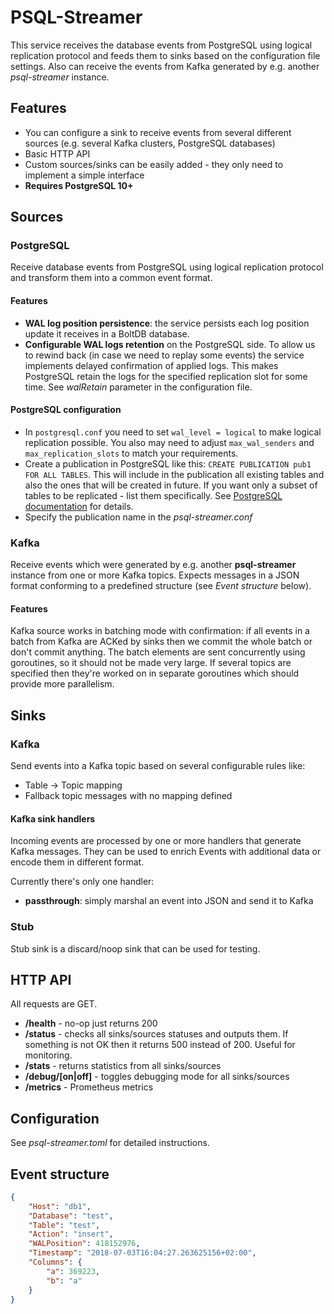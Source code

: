 # PSQL-Streamer
This service receives the database events from PostgreSQL using logical replication protocol and feeds them to sinks based on the configuration file settings.
Also can receive the events from Kafka generated by e.g. another *psql-streamer* instance.

## Features
* You can configure a sink to receive events from several different sources (e.g. several Kafka clusters, PostgreSQL databases)
* Basic HTTP API
* Custom sources/sinks can be easily added - they only need to implement a simple interface
* **Requires PostgreSQL 10+**

## Sources
### PostgreSQL
Receive database events from PostgreSQL using logical replication protocol and transform them into a common event format.

#### Features
* **WAL log position persistence**: the service persists each log position update it receives in a BoltDB database.
* **Configurable WAL logs retention** on the PostgreSQL side. To allow us to rewind back (in case we need to replay some events) the service implements delayed confirmation of applied logs. This makes PostgreSQL retain the logs for the specified replication slot for some time. See *walRetain* parameter in the configuration file.

#### PostgreSQL configuration
* In `postgresql.conf` you need to set `wal_level = logical` to make logical replication possible. You also may need to adjust `max_wal_senders` and `max_replication_slots` to match your requirements.
* Create a publication in PostgreSQL like this: `CREATE PUBLICATION pub1 FOR ALL TABLES`. This will include in the publication all existing tables and also the ones that will be created in future. If you want only a subset of tables to be replicated - list them specifically. See [PostgreSQL documentation](https://www.postgresql.org/docs/10/static/sql-createpublication.html) for details.
* Specify the publication name in the *psql-streamer.conf*

### Kafka
Receive events which were generated by e.g. another **psql-streamer** instance from one or more Kafka topics. Expects messages in a JSON format conforming to a predefined structure (see *Event structure* below).

#### Features
Kafka source works in batching mode with confirmation: if all events in a batch from Kafka are ACKed by sinks then we commit the whole batch or don't commit anything. The batch elements are sent concurrently using goroutines, so it should not be made very large. If several topics are specified then they're worked on in separate goroutines which should provide more parallelism.

## Sinks
### Kafka
Send events into a Kafka topic based on several configurable rules like:
* Table -> Topic mapping
* Fallback topic messages with no mapping defined

#### Kafka sink handlers
Incoming events are processed by one or more handlers that generate Kafka messages. They can be used to enrich Events with additional data or encode them in different format.

Currently there's only one handler:
* **passthrough**: simply marshal an event into JSON and send it to Kafka

### Stub
Stub sink is a discard/noop sink that can be used for testing.

## HTTP API
All requests are GET.

* **/health** - no-op just returns 200
* **/status** - checks all sinks/sources statuses and outputs them. If something is not OK then it returns 500 instead of 200. Useful for monitoring.
* **/stats** - returns statistics from all sinks/sources
* **/debug/[on|off]** - toggles debugging mode for all sinks/sources
* **/metrics** - Prometheus metrics

## Configuration
See *psql-streamer.toml* for detailed instructions.

## Event structure
```json
{
    "Host": "db1",
    "Database": "test",
    "Table": "test",
    "Action": "insert",
    "WALPosition": 418152976,
    "Timestamp": "2018-07-03T16:04:27.263625156+02:00",
    "Columns": {
        "a": 369223,
        "b": "a"
    }
}
```
